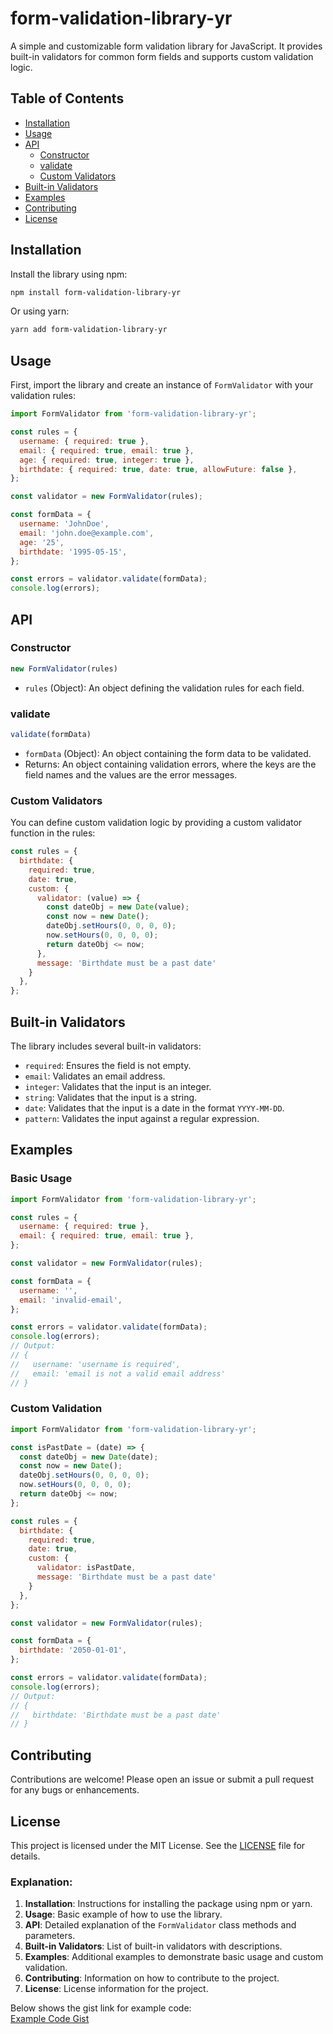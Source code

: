 # form-validation-library-yr

A simple and customizable form validation library for JavaScript. It provides built-in validators for common form fields and supports custom validation logic.

## Table of Contents

- [Installation](#installation)
- [Usage](#usage)
- [API](#api)
  - [Constructor](#constructor)
  - [validate](#validate)
  - [Custom Validators](#custom-validators)
- [Built-in Validators](#built-in-validators)
- [Examples](#examples)
- [Contributing](#contributing)
- [License](#license)

## Installation

Install the library using npm:

```bash
npm install form-validation-library-yr
```

Or using yarn:

```bash
yarn add form-validation-library-yr
```

## Usage

First, import the library and create an instance of `FormValidator` with your validation rules:

```javascript
import FormValidator from 'form-validation-library-yr';

const rules = {
  username: { required: true },
  email: { required: true, email: true },
  age: { required: true, integer: true },
  birthdate: { required: true, date: true, allowFuture: false },
};

const validator = new FormValidator(rules);

const formData = {
  username: 'JohnDoe',
  email: 'john.doe@example.com',
  age: '25',
  birthdate: '1995-05-15',
};

const errors = validator.validate(formData);
console.log(errors);
```

## API

### Constructor

```javascript
new FormValidator(rules)
```

- `rules` (Object): An object defining the validation rules for each field.

### validate

```javascript
validate(formData)
```

- `formData` (Object): An object containing the form data to be validated.
- Returns: An object containing validation errors, where the keys are the field names and the values are the error messages.

### Custom Validators

You can define custom validation logic by providing a custom validator function in the rules:

```javascript
const rules = {
  birthdate: { 
    required: true, 
    date: true, 
    custom: { 
      validator: (value) => {
        const dateObj = new Date(value);
        const now = new Date();
        dateObj.setHours(0, 0, 0, 0);
        now.setHours(0, 0, 0, 0);
        return dateObj <= now;
      }, 
      message: 'Birthdate must be a past date'
    } 
  },
};
```

## Built-in Validators

The library includes several built-in validators:

- `required`: Ensures the field is not empty.
- `email`: Validates an email address.
- `integer`: Validates that the input is an integer.
- `string`: Validates that the input is a string.
- `date`: Validates that the input is a date in the format `YYYY-MM-DD`.
- `pattern`: Validates the input against a regular expression.

## Examples

### Basic Usage

```javascript
import FormValidator from 'form-validation-library-yr';

const rules = {
  username: { required: true },
  email: { required: true, email: true },
};

const validator = new FormValidator(rules);

const formData = {
  username: '',
  email: 'invalid-email',
};

const errors = validator.validate(formData);
console.log(errors);
// Output:
// {
//   username: 'username is required',
//   email: 'email is not a valid email address'
// }
```

### Custom Validation

```javascript
import FormValidator from 'form-validation-library-yr';

const isPastDate = (date) => {
  const dateObj = new Date(date);
  const now = new Date();
  dateObj.setHours(0, 0, 0, 0);
  now.setHours(0, 0, 0, 0);
  return dateObj <= now;
};

const rules = {
  birthdate: { 
    required: true, 
    date: true, 
    custom: { 
      validator: isPastDate, 
      message: 'Birthdate must be a past date'
    } 
  },
};

const validator = new FormValidator(rules);

const formData = {
  birthdate: '2050-01-01',
};

const errors = validator.validate(formData);
console.log(errors);
// Output:
// {
//   birthdate: 'Birthdate must be a past date'
// }
```

## Contributing

Contributions are welcome! Please open an issue or submit a pull request for any bugs or enhancements.

## License

This project is licensed under the MIT License. See the [LICENSE](LICENSE) file for details.

### Explanation:
1. **Installation**: Instructions for installing the package using npm or yarn.
2. **Usage**: Basic example of how to use the library.
3. **API**: Detailed explanation of the `FormValidator` class methods and parameters.
4. **Built-in Validators**: List of built-in validators with descriptions.
5. **Examples**: Additional examples to demonstrate basic usage and custom validation.
6. **Contributing**: Information on how to contribute to the project.
7. **License**: License information for the project.

Below shows the gist link for example code:  
[Example Code Gist](https://gist.github.com/Ramosh99/abf533724978f9ed875b0beb4a08da85)
